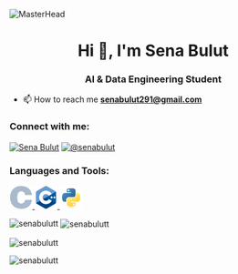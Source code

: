 ![MasterHead](https://miro.medium.com/v2/format:webp/1*CmjmgiI3Sr6oByNZ81pkhQ.jpeg)


<h1 align="center">Hi 👋, I'm Sena Bulut</h1>
<h3 align="center">AI & Data Engineering Student</h3>

- 📫 How to reach me **senabulut291@gmail.com**

<h3 align="left">Connect with me:</h3>
<p align="left">
<a href="https://linkedin.com/in/senabulut" target="blank"><img align="center" src="https://raw.githubusercontent.com/rahuldkjain/github-profile-readme-generator/master/src/images/icons/Social/linked-in-alt.svg" alt="Sena Bulut" height="30" width="40" /></a>
<a href="https://medium.com/@senabulut" target="blank"><img align="center" src="https://raw.githubusercontent.com/rahuldkjain/github-profile-readme-generator/master/src/images/icons/Social/medium.svg" alt="@senabulut" height="30" width="40" /></a>
</p>

<h3 align="left">Languages and Tools:</h3>
<p align="left"> <a href="https://www.cprogramming.com/" target="_blank" rel="noreferrer"> <img src="https://raw.githubusercontent.com/devicons/devicon/master/icons/c/c-original.svg" alt="c" width="40" height="40"/> </a> <a href="https://www.w3schools.com/cpp/" target="_blank" rel="noreferrer"> <img src="https://raw.githubusercontent.com/devicons/devicon/master/icons/cplusplus/cplusplus-original.svg" alt="cplusplus" width="40" height="40"/> </a> <a href="https://www.python.org" target="_blank" rel="noreferrer"> <img src="https://raw.githubusercontent.com/devicons/devicon/master/icons/python/python-original.svg" alt="python" width="40" height="40"/> </a> </p>

<p><img align="left" src="https://github-readme-stats.vercel.app/api/top-langs?username=senabulutt&show_icons=true&locale=en&layout=compact" alt="senabulutt" /></p>

<p>&nbsp;<img align="center" src="https://github-readme-stats.vercel.app/api?username=senabulutt&show_icons=true&locale=en" alt="senabulutt" /></p>

<p><img align="center" src="https://github-readme-streak-stats.herokuapp.com/?user=senabulutt&" alt="senabulutt" /></p>
<p align="left"> <img src="https://komarev.com/ghpvc/?username=senabulutt&label=Profile%20views&color=0e75b6&style=flat" alt="senabulutt" /> </p>
